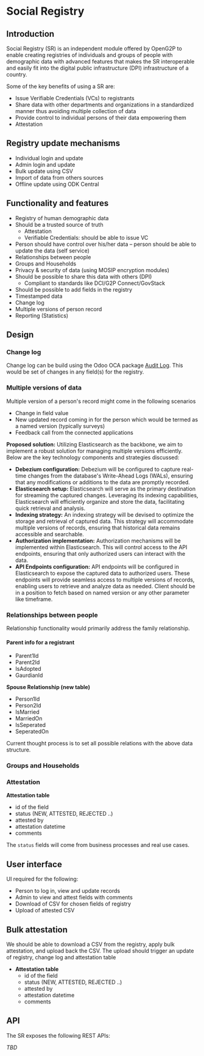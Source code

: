 # Social Registry

## Introduction

Social Registry (SR) is an independent module offered by OpenG2P to enable creating registries of individuals and groups of people with demographic data with advanced features that makes the SR interoperable and easily fit into the digital public infrastructure (DPI) infrastructure of a country.&#x20;

Some of the key benefits of using a SR are:

* Issue Verifiable Credentials (VCs) to registrants
* Share data with other departments and organizations in a standardized manner thus avoiding multiple collection of data
* Provide control to individual persons of their data empowering them
* Attestation

## Registry update mechanisms

* Individual login and update
* Admin login and update
* Bulk update using CSV
* Import of data from others sources
* Offline update using ODK Central



## Functionality and features

* Registry of human demographic data
* Should be a trusted source of truth
  * Attestation
  * Verifiable Credentials: should be able to issue VC
* Person should have control over his/her data – person should be able to update the data (self service)
* Relationships between people
* Groups and Households
* Privacy & security of data (using MOSIP encryption modules)
* Should be possible to share this data with others (DPI)
  * Compliant to standards like DCI/G2P Connect/GovStack
* Should be possible to add fields in the registry
* Timestamped data
* Change log
* Multiple versions of person record
* Reporting (Statistics)

## Design

### Change log

Change log can be build using the Odoo OCA package [Audit Log](https://github.com/OCA/server-tools/tree/16.0/auditlog). This would be set of changes in any field(s) for the registry.

### Multiple versions of data

Multiple version of a person's record might come in the following scenarios

* Change in field value
* New updated record coming in for the person which would be termed as a named version (typically surveys)
* Feedback call from the connected applications

**Proposed solution:** Utilizing Elasticsearch as the backbone, we aim to implement a robust solution for managing multiple versions efficiently. Below are the key technology components and strategies discussed:

* **Debezium configuration:** Debezium will be configured to capture real-time changes from the database's Write-Ahead Logs (WALs), ensuring that any modifications or additions to the data are promptly recorded.
* **Elasticsearch setup:** Elasticsearch will serve as the primary destination for streaming the captured changes. Leveraging its indexing capabilities, Elasticsearch will efficiently organize and store the data, facilitating quick retrieval and analysis.
* **Indexing strategy:** An indexing strategy will be devised to optimize the storage and retrieval of captured data. This strategy will accommodate multiple versions of records, ensuring that historical data remains accessible and searchable.
* **Authorization implementation:** Authorization mechanisms will be implemented within Elasticsearch. This will control access to the API endpoints, ensuring that only authorized users can interact with the data.&#x20;
* **API Endpoints configuration:** API endpoints will be configured in Elasticsearch to expose the captured data to authorized users. These endpoints will provide seamless access to multiple versions of records, enabling users to retrieve and analyze data as needed. Client should be in a position to fetch based on named version or any other parameter like timeframe.

### Relationships between people

Relationship functionality would primarily address the family relationship.

#### Parent info for a registrant

* Parent1Id
* Parent2Id
* IsAdopted
* GaurdianId

**Spouse Relationship (new table)**

* Person1Id
* Person2Id
* IsMarried
* MarriedOn
* IsSeperated
* SeperatedOn

Current thought process is to set all possible relations with the above data structure.

### Groups and Households

### Attestation

**Attestation table**

* id of the field
* status (NEW, ATTESTED, REJECTED ..)
* attested by
* attestation datetime
* comments

The `status` fields will come from business processes and real use cases.

## User interface

UI required for the following:

* Person to log in, view and update records
* Admin to view and attest fields with comments
* Download of CSV for chosen fields of registry
* Upload of attested CSV

## Bulk attestation

We should be able to download a CSV from the registry, apply bulk attestation, and upload back the CSV. The upload should trigger an update of registry, change log and attestation table

* **Attestation table**
  * id of the field
  * status (NEW, ATTESTED, REJECTED ..)
  * attested by
  * attestation datetime
  * comments

## API

The SR exposes the following REST APIs:

_TBD_
